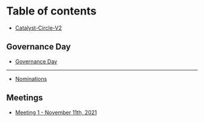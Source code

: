# Table of contents

* [Catalyst-Circle-V2](README.md)

## Governance Day

* [Governance Day](governance-day/governance-day.md)

***

* [Nominations](nominations.md)

## Meetings

* [Meeting 1 - November 11th, 2021](meetings/meeting-1-november-11th-2021.md)
